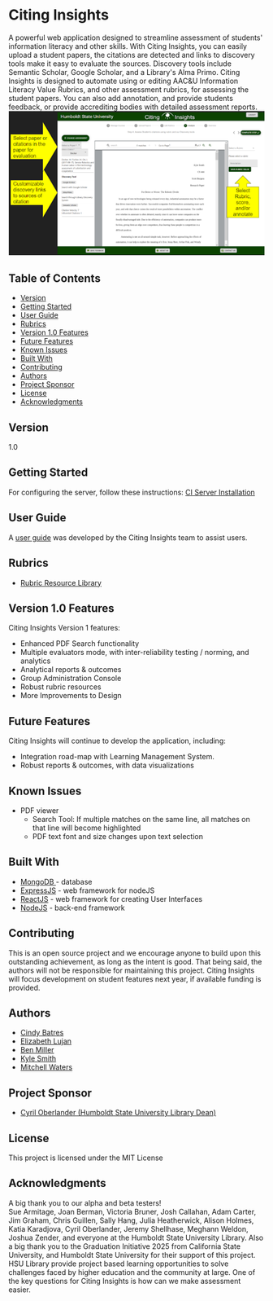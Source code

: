 # Citing Insights

A powerful web application designed to streamline assessment of students' information literacy and other skills. With Citing Insights, you can easily upload a student papers, the citations are detected and links to discovery tools make it easy to evaluate the sources. Discovery tools include Semantic Scholar, Google Scholar, and a Library's Alma Primo. Citing Insights is designed to automate using or editing AAC&U Information Literacy Value Rubrics, and other assessment rubrics, for assessing the student papers. You can also add annotation, and provide students feedback, or provide accrediting bodies with detailed assessment reports.
![Screenshot of Citing Insights Analyze user interface](https://raw.githubusercontent.com/hsu-library-project-x/citing-insights-beta/master/CitingInsightsAnalyzeInterface.png)

## Table of Contents 

* [Version](#version)
* [Getting Started](#getting-started)
* [User Guide](#user-guide)
* [Rubrics](#rubrics)
* [Version 1.0 Features](#version-10-features)
* [Future Features](#future-features)
* [Known Issues](#known-issues)
* [Built With](#built-with)
* [Contributing](#contributing)
* [Authors](#authors)
* [Project Sponsor](#project-sponsor)
* [License](#license)
* [Acknowledgments](#acknowledgments)

## Version
 1.0 

## Getting Started
For configuring the server, follow these instructions: [CI Server Installation](https://github.com/hsu-library-project-x/citing-insights-version1/blob/master/CI%20Server%20Installation.md) 
  
## User Guide
A [user guide](https://github.com/hsu-library-project-x/citing-insights-version1/blob/master/CI%20User%20Documentation%20Verson%201.pdf) was developed by the Citing Insights team to assist users.

## Rubrics
  * [Rubric Resource Library](https://docs.google.com/document/d/1mvjP-wZ0KyNkRVN183dm86Eb90jDzh4V9vJt9x1j6Y0/edit?usp=sharing)
  
## Version 1.0 Features
Citing Insights Version 1 features: 
* Enhanced PDF Search functionality
* Multiple evaluators mode, with inter-reliability testing / norming, and analytics
* Analytical reports & outcomes
* Group Administration Console
* Robust rubric resources
* More Improvements to Design
  
## Future Features
Citing Insights will continue to develop the application, including:
* Integration road-map with Learning Management System. 
* Robust reports & outcomes, with data visualizations

## Known Issues
* PDF viewer
  * Search Tool: If multiple matches on the same line, all matches on that line will become highlighted
  * PDF text font and size changes upon text selection
  
## Built With
* [MongoDB ](https://www.mongodb.com/) - database
* [ExpressJS](https://expressjs.com/) - web framework for nodeJS
* [ReactJS](https://reactjs.org/) - web framework for creating User Interfaces
* [NodeJS](https://nodejs.org/en/) - back-end framework

## Contributing

This is an open source project and we encourage anyone to build upon this outstanding achievement, as long as the intent is good. That being said, the authors will not be responsible for maintaining this project. Citing Insights will focus development on student features next year, if available funding is provided. 

## Authors
 
 * [Cindy Batres](https://github.com/batresc)
 * [Elizabeth Lujan](https://github.com/eal376) 
 * [Ben Miller](https://github.com/Benmoony)
 * [Kyle Smith](https://github.com/smittythehippy)
 * [Mitchell Waters](https://github.com/mkwalters)
 
## Project Sponsor 

* [Cyril Oberlander (Humboldt State University Library Dean)](https://github.com/cyriloberlander)

## License

This project is licensed under the MIT License

## Acknowledgments

A big thank you to our alpha and beta testers!  
Sue Armitage, Joan Berman, Victoria Bruner, Josh Callahan, Adam Carter, Jim Graham, Chris Guillen, Sally Hang, Julia Heatherwick, Alison Holmes, Katia Karadjova, Cyril Oberlander, Jeremy Shellhase, Meghann Weldon, Joshua Zender, and everyone at the Humboldt State University Library. Also a big thank you to the Graduation Initiative 2025 from California State University, and Humboldt State University for their support of this project. HSU Library provide project based learning opportunities to solve challenges faced by higher education and the community at large. One of the key questions for Citing Insights is how can we make assessment easier. 
